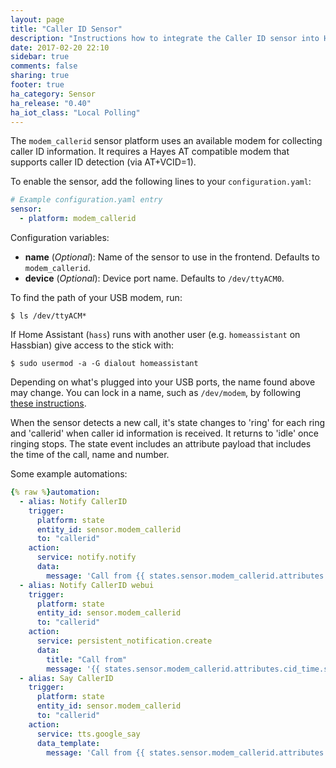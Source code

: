 ```yaml
---
layout: page
title: "Caller ID Sensor"
description: "Instructions how to integrate the Caller ID sensor into Home Assistant."
date: 2017-02-20 22:10
sidebar: true
comments: false
sharing: true
footer: true
ha_category: Sensor
ha_release: "0.40"
ha_iot_class: "Local Polling"
---
```


The `modem_callerid` sensor platform uses an available modem for collecting caller ID information. It requires a Hayes AT compatible modem that supports caller ID detection (via AT+VCID=1).

To enable the sensor, add the following lines to your `configuration.yaml`:

```yaml
# Example configuration.yaml entry
sensor:
  - platform: modem_callerid
```

Configuration variables:

- **name** (*Optional*): Name of the sensor to use in the frontend. Defaults to `modem_callerid`.
- **device** (*Optional*): Device port name. Defaults to `/dev/ttyACM0`.

To find the path of your USB modem, run:

`$ ls /dev/ttyACM*`

If Home Assistant (`hass`) runs with another user (e.g. `homeassistant` on Hassbian) give access to the stick with:

`$ sudo usermod -a -G dialout homeassistant`

Depending on what's plugged into your USB ports, the name found above may change. You can lock in a name, such as `/dev/modem`, by following [these instructions](http://hintshop.ludvig.co.nz/show/persistent-names-usb-serial-devices/).

When the sensor detects a new call, it's state changes to 'ring' for each ring and 'callerid' when caller id information is received. It returns to 'idle' once ringing stops. The state event includes an attribute payload that includes the time of the call, name and number.

Some example automations:
```yaml
{% raw %}automation:
  - alias: Notify CallerID
    trigger: 
      platform: state
      entity_id: sensor.modem_callerid
      to: "callerid"
    action:
      service: notify.notify
      data:
        message: 'Call from {{ states.sensor.modem_callerid.attributes.cid_name }} at {{ states.sensor.modem_callerid.attributes.cid_number }} '
  - alias: Notify CallerID webui
    trigger: 
      platform: state
      entity_id: sensor.modem_callerid
      to: "callerid"
    action:
      service: persistent_notification.create
      data:
        title: "Call from"
        message: '{{ states.sensor.modem_callerid.attributes.cid_time.strftime("%I:%M %p") }} {{ states.sensor.modem_callerid.attributes.cid_name }}  {{ states.sensor.modem_callerid.attributes.cid_number }} '
  - alias: Say CallerID
    trigger: 
      platform: state
      entity_id: sensor.modem_callerid
      to: "callerid"
    action:
      service: tts.google_say
      data_template:
        message: 'Call from {{ states.sensor.modem_callerid.attributes.cid_name }} '{% endraw %}
```

